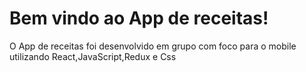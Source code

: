 <h1> Bem vindo ao App de receitas! </h1>

<p> O App de receitas foi desenvolvido em grupo com foco para o mobile utilizando React,JavaScript,Redux e Css </p>
